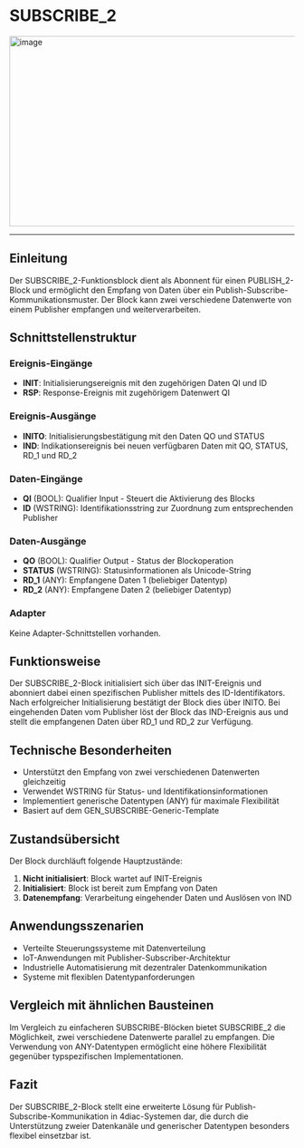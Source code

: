 # SUBSCRIBE_2

<img width="1291" height="336" alt="image" src="https://github.com/user-attachments/assets/55eb6a91-e2ee-4848-813e-eb2568e1ed1c" />

* * * * * * * * * *

## Einleitung
Der SUBSCRIBE_2-Funktionsblock dient als Abonnent für einen PUBLISH_2-Block und ermöglicht den Empfang von Daten über ein Publish-Subscribe-Kommunikationsmuster. Der Block kann zwei verschiedene Datenwerte von einem Publisher empfangen und weiterverarbeiten.

## Schnittstellenstruktur

### **Ereignis-Eingänge**
- **INIT**: Initialisierungsereignis mit den zugehörigen Daten QI und ID
- **RSP**: Response-Ereignis mit zugehörigem Datenwert QI

### **Ereignis-Ausgänge**
- **INITO**: Initialisierungsbestätigung mit den Daten QO und STATUS
- **IND**: Indikationsereignis bei neuen verfügbaren Daten mit QO, STATUS, RD_1 und RD_2

### **Daten-Eingänge**
- **QI** (BOOL): Qualifier Input - Steuert die Aktivierung des Blocks
- **ID** (WSTRING): Identifikationsstring zur Zuordnung zum entsprechenden Publisher

### **Daten-Ausgänge**
- **QO** (BOOL): Qualifier Output - Status der Blockoperation
- **STATUS** (WSTRING): Statusinformationen als Unicode-String
- **RD_1** (ANY): Empfangene Daten 1 (beliebiger Datentyp)
- **RD_2** (ANY): Empfangene Daten 2 (beliebiger Datentyp)

### **Adapter**
Keine Adapter-Schnittstellen vorhanden.

## Funktionsweise
Der SUBSCRIBE_2-Block initialisiert sich über das INIT-Ereignis und abonniert dabei einen spezifischen Publisher mittels des ID-Identifikators. Nach erfolgreicher Initialisierung bestätigt der Block dies über INITO. Bei eingehenden Daten vom Publisher löst der Block das IND-Ereignis aus und stellt die empfangenen Daten über RD_1 und RD_2 zur Verfügung.

## Technische Besonderheiten
- Unterstützt den Empfang von zwei verschiedenen Datenwerten gleichzeitig
- Verwendet WSTRING für Status- und Identifikationsinformationen
- Implementiert generische Datentypen (ANY) für maximale Flexibilität
- Basiert auf dem GEN_SUBSCRIBE-Generic-Template

## Zustandsübersicht
Der Block durchläuft folgende Hauptzustände:
1. **Nicht initialisiert**: Block wartet auf INIT-Ereignis
2. **Initialisiert**: Block ist bereit zum Empfang von Daten
3. **Datenempfang**: Verarbeitung eingehender Daten und Auslösen von IND

## Anwendungsszenarien
- Verteilte Steuerungssysteme mit Datenverteilung
- IoT-Anwendungen mit Publisher-Subscriber-Architektur
- Industrielle Automatisierung mit dezentraler Datenkommunikation
- Systeme mit flexiblen Datentypanforderungen

## Vergleich mit ähnlichen Bausteinen
Im Vergleich zu einfacheren SUBSCRIBE-Blöcken bietet SUBSCRIBE_2 die Möglichkeit, zwei verschiedene Datenwerte parallel zu empfangen. Die Verwendung von ANY-Datentypen ermöglicht eine höhere Flexibilität gegenüber typspezifischen Implementationen.

## Fazit
Der SUBSCRIBE_2-Block stellt eine erweiterte Lösung für Publish-Subscribe-Kommunikation in 4diac-Systemen dar, die durch die Unterstützung zweier Datenkanäle und generischer Datentypen besonders flexibel einsetzbar ist.
